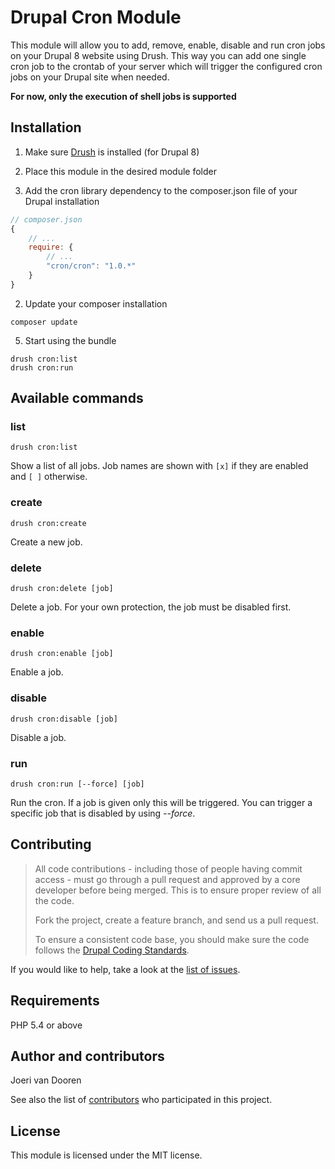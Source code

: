 Drupal Cron Module
==================

This module will allow you to add, remove, enable, disable and run cron jobs on your Drupal 8 website using Drush.
This way you can add one single cron job to the crontab of your server which will trigger the configured cron jobs
on your Drupal site when needed.

__For now, only the execution of shell jobs is supported__

Installation
------------

1. Make sure [Drush](https://github.com/drush-ops/drush) is installed (for Drupal 8)

2. Place this module in the desired module folder

1. Add the cron library dependency to the composer.json file of your Drupal installation
  ```javascript
  // composer.json
  {
      // ...
      require: {
          // ...
          "cron/cron": "1.0.*"
      }
  }
  ```

2. Update your composer installation
  ```shell
  composer update
  ````

5. Start using the bundle
  ```shell
  drush cron:list
  drush cron:run
  ```

Available commands
------------------

### list
```shell
drush cron:list
```
Show a list of all jobs. Job names are shown with ```[x]``` if they are enabled and ```[ ]``` otherwise.

### create
```shell
drush cron:create
```
Create a new job.

### delete
```shell
drush cron:delete [job]
```
Delete a job. For your own protection, the job must be disabled first.

### enable
```shell
drush cron:enable [job]
```
Enable a job.

### disable
```shell
drush cron:disable [job]
```
Disable a job.

### run
```shell
drush cron:run [--force] [job]
```
Run the cron.
If a job is given only this will be triggered.
You can trigger a specific job that is disabled by using _--force_.

Contributing
------------

> All code contributions - including those of people having commit access - must
> go through a pull request and approved by a core developer before being
> merged. This is to ensure proper review of all the code.
>
> Fork the project, create a feature branch, and send us a pull request.
>
> To ensure a consistent code base, you should make sure the code follows
> the [Drupal Coding Standards](https://drupal.org/coding-standards).

If you would like to help, take a look at the [list of issues](https://github.com/Cron/Drupal-Module/issues).

Requirements
------------

PHP 5.4 or above

Author and contributors
-----------------------

Joeri van Dooren

See also the list of [contributors](https://github.com/Cron/Drupal-Module/contributors) who participated in this project.

License
-------

This module is licensed under the MIT license.
